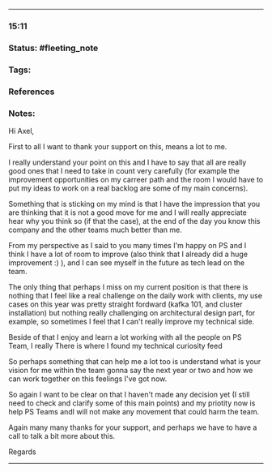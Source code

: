 --- 
### 15:11

### Status: #fleeting_note
### Tags:
### References

### Notes:

Hi Axel,

First to all I want to thank your support on this, means a lot to me.

I really understand your point on this and I have to say that all are really good ones that I need to take in count very carefully (for example the improvement opportunities on my carreer path and the room I would have to put my ideas to work on a real backlog  are some of my main concerns).

Something that is sticking on my mind is that I have the impression that you are thinking that it is not a good move for me and I will really appreciate hear why you think so (if that the case), at the end of the day you know this company and the other teams much better than me.

From my perspective as I said to you many times I'm happy on PS and I think I have a lot of room to improve (also think that I already did a huge improvement :) ), and I can see myself in the future as tech lead on the team. 

The only thing that perhaps I miss on my current position is that there is nothing that I feel like a real challenge on the daily work with clients, my use cases on this year was pretty straight fordward (kafka 101, and cluster installation) but nothing really challenging on architectural design part, for example, so sometimes I feel that I can't really improve my technical side.

Beside of that I enjoy and learn a lot working with all the people on PS Team, I really There is where I found my technical curiosity feed

So perhaps something that can help me a lot too is understand what is your vision for me within the team gonna say the next year or two and how we can work together on this feelings I've got now.

So again I want to be clear on that I haven't made any decision yet (I still need to check and clarify some of this main points) and my priotity now is help PS Teams andI will not make any movement that could harm the team.

Again many many thanks for your support, and perhaps we have to have a call to talk a bit more about this.

Regards






---